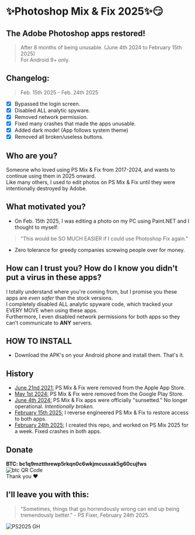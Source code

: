 # ✨Photoshop Mix & Fix 2025✨😏
 
## The Adobe Photoshop apps restored!
> After 8 months of being unusable. (June 4th 2024 to February 15th 2025)  
> For Android 9+ only. 

## Changelog:
>Feb. 15th 2025 - Feb. 24th 2025
- [x] Bypassed the login screen.  
- [x] Disabled ALL analytic spyware.  
- [x] Removed network permission.  
- [x] Fixed many crashes that made the apps unusable.  
- [x] Added dark mode! (App follows system theme) 
- [x] Removed all broken/useless buttons. 

## Who are you? 
Someone who loved using PS Mix & Fix from 2017-2024, and wants to continue using them in 2025 onward.  
Like many others, I used to edit photos on PS Mix & Fix until they were intentionally destroyed by Adobe.

## What motivated you?
* On Feb. 15th 2025, I was editing a photo on my PC using Paint.NET and I thought to myself:  
> "This would be SO MUCH EASIER if I could use Photoshop Fix again."
* Zero tolerance for greedy companies screwing people over for money.

## How can I trust you? How do I know you didn't put a virus in these apps?
I totally understand where you're coming from, but I promise you these apps are *even safer* than the stock versions.  
I completely disabled ALL analytic spyware code, which tracked your EVERY MOVE when using these apps.  
Furthermore, I even disabled network permissions for both apps so they can't communicate to **ANY** servers.

## HOW TO INSTALL
* Download the APK's on your Android phone and install them. That's it.

## History
* <ins>June 21nd 2021:</ins> PS Mix & Fix were removed from the Apple App Store.
* <ins>May 1st 2024:</ins> PS Mix & Fix were removed from the Google Play Store.
* <ins>June 4th 2024:</ins> PS Mix & Fix apps were officially "sunsetted." No longer operational. *Intentionally broken.*
* <ins>February 15th 2025:</ins> I reverse engineered PS Mix & Fix to restore access to both apps.
* <ins>February 24th 2025:</ins> I created this repo, and worked on PS Mix 2025 for a week. Fixed crashes in both apps.
  
## Donate
**BTC: bc1q9mztthrewp5rkqn0c6wkjmcusxak5g60cujfws**  
![btc QR Code](https://github.com/user-attachments/assets/ca4ac4cc-6d2d-4798-9746-2c05793bcb6a)  
Thank you ❤

## I'll leave you with this:
> "Sometimes, things that go horrendously wrong can end up being tremendously better." - PS Fixer, February 24th 2025.

![PS2025 GH](https://github.com/user-attachments/assets/f5a20562-ca0e-4985-bb89-f4b4835d549d)

